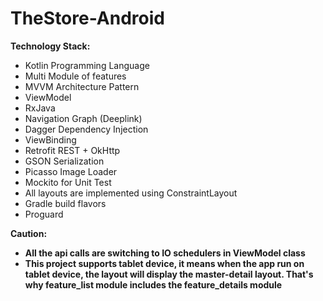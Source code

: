 # TheStore-Android

**Technology Stack:**
- Kotlin Programming Language
- Multi Module of features
- MVVM Architecture Pattern
- ViewModel
- RxJava
- Navigation Graph (Deeplink)
- Dagger Dependency Injection
- ViewBinding
- Retrofit REST + OkHttp
- GSON Serialization
- Picasso Image Loader
- Mockito for Unit Test
- All layouts are implemented using ConstraintLayout
- Gradle build flavors
- Proguard

**Caution:**
- **All the api calls are switching to IO schedulers in ViewModel class**
- **This project supports tablet device, it means when the app run on tablet device, the layout will display the master-detail layout. That's why feature_list module includes the feature_details module**
